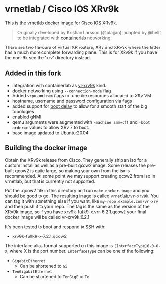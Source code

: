 # vrnetlab / Cisco IOS XRv9k
This is the vrnetlab docker image for Cisco IOS XRv9k.

> Originally developed by Kristian Larsson (@plajjan), adapted by @hellt to be integrated with [containerlab](https://containerlab.srlinux.dev) networking.  

There are two flavours of virtual XR routers, XRv and XRv9k where the latter
has a much more complete forwarding plane. This is for XRv9k if you have the
non-9k see the 'xrv' directory instead.

## Added in this fork

* integration with containerlab as [vr-xrv9k](https://containerlab.srlinux.dev/manual/kinds/vr-xrv9k/) kind.
* docker networking using `--connection-mode` flag
* Added `vcpu` and `ram` flags to tune the resources allocated to XRv VM
* hostname, username and password configuration via flags
* added support for [boot delay](https://containerlab.srlinux.dev/manual/vrnetlab/#boot-delay) to allow for a smooth start of the big topologies
* enabled gNMI
* qemu arguments were augmented with `-machine smm=off` and `-boot order=c` values to allow XRv 7 to boot.
* base image updated to Ubuntu:20.04

## Building the docker image

Obtain the XRv9k release from Cisco. They generally ship an iso for a custom
install as well as a pre-built qcow2 image. Some releases the pre-built qcow2
is quite large, so making your own from the iso is recommended. At some point
we may support creating qcow2 from iso in vrnetlab, but that is currently not
supported.

Put the .qcow2 file in this directory and run `make docker-image` and you
should be good to go. The resulting image is called `vrnetlab/vr-xrv9k`. You can tag it
with something else if you want, like `my-repo.example.com/vr-xrv` and then
push it to your repo. The tag is the same as the version of the XRv9k image,
so if you have xrv9k-fullk9-x.vrr-6.2.1.qcow2 your final docker image will be 
called vr-xrv9k:6.2.1

It's been tested to boot and respond to SSH with:

 * xrv9k-fullk9-x-7.2.1.qcow2

The interface alias format supported on this image is `[InterfaceType]0-0-0-X`, where X is the port number. `InterfaceType` can be one of the following:

 * `GigabitEthernet`
    - Can be shortened to `Gi`
 * `TenGigabitEthernet`
    - Can be shortened to `TenGigE` or `Te`